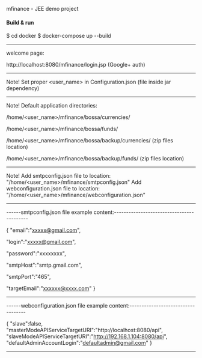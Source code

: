 mfinance - JEE demo project


#### Build & run

$ cd docker
$ docker-compose up --build

-------------------------------------------------------------------------------------
welcome page:
 
http://localhost:8080/mfinance/login.jsp   (Google+ auth)

------------------------------------------------------------------------------------
Note!
Set proper <user_name> in Configuration.json (file inside jar dependency)

------------------------------------------------------------------------------------
Note!
Default application directories:

/home/<user_name>/mfinance/bossa/currencies/

/home/<user_name>/mfinance/bossa/funds/
 
/home/<user_name>/mfinance/bossa/backup/currencies/  (zip files location)

/home/<user_name>/mfinance/bossa/backup/funds/       (zip files location)

------------------------------------------------------------------------------------
Note! 
Add smtpconfig.json file to location: "/home/<user_name>/mfinance/smtpconfig.json"
Add webconfiguration.json file to location: "/home/<user_name>/mfinance/webconfiguration.json"

------------------------------------------------------------------------------------

------smtpconfig.json file example content:------------------------------------------

{
  "email":"xxxxx@gmail.com",
  
  "login":"xxxxx@gmail.com",
  
  "password":"xxxxxxxx",
  
  "smtpHost":"smtp.gmail.com",
  
  "smtpPort":"465",
  
  "targetEmail":"xxxxxx@xxxx.com"
}

------------------------------------------------------------------------------------


------webconfiguration.json file example content:-----------------------------------

{
  "slave":false,
  "masterModeAPIServiceTargetURI":"http://localhost:8080/api",
  "slaveModeAPIServiceTargetURI":"http://192.168.1.104:8080/api",
  "defaultAdminAccountLogin":"defaultadmin@gmail.com"
}

------------------------------------------------------------------------------------

